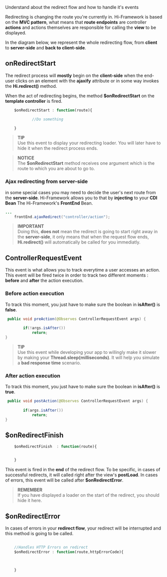 <!--Topic description-->
<description>Understand about the redirect flow and how to handle it's events</description>

Redirecting is changing the route you're currently in. Hi-Framework is based on the __MVC pattern__, what means that __route endpoints__ are controller __actions__ and actions themselves are responsible for calling the __view__ to be displayed.

In the diagram below, we represent the whole redirecting flow, from __client__ to __server-side__ and __back to client-side__.

<diag style="width:670px;height:680px" src="assets/images/diagrams/svg/Redirect-flow.svg"></diag>


## onRedirectStart

The redirect process will __mostly__ begin on the __client-side__ when the end-user clicks on an element with the __ajaxify__ attribute or in some way invokes the __Hi.redirect()__ method.

When the act of redirecting begins, the method __$onRedirectStart__ on the __template controller__ is fired.

```javascript
	$onRedirectStart : function(route){

            //Do something

	}
```

> **TIP**<br> Use this event to display your redirecting loader. You will later have to hide it when the redirect process ends.

> **NOTICE**<br> The __$onRedirectStart__ method receives one argument which is the route to which you are about to go to.

### Ajax redirecting from server-side

in some special cases you may need to decide the user's next route from the __server-side__. 
Hi-Framework allows you to that by __injecting__ to your __CDI Bean__ The Hi-Framework's __FrontEnd__ Bean.

```java
...
	frontEnd.ajaxRedirect("controller/action");

```

> **IMPORTANT**<br> Doing this, __does not__ mean the redirect is going to start right away in the __server-side__, it only means that when the request flow ends, __Hi.redirect()__ will automatically be called for you immediatly.

## ControllerRequestEvent
This event is what allows you to track everytime a user accesses an action. This event will be fired twice in order to track two different moments : __before__ and __after__ the action execution.

### Before action execution

To track this moment, you just have to make sure the boolean in __isAfter()__ is __false__.

```java
 public void preAction(@Observes ControllerRequestEvent args) {
       
        if(!args.isAfter())
            return;
}
```
> **TIP**<br> Use this event while developing your app to willingly make it slower by making your  __Thread.sleep(milliseconds)__. It will help you simulate a __bad response time__ scenario.

### After action execution
To track this moment, you just have to make sure the boolean in __isAfter()__ is __true__.

```java
 public void postAction(@Observes ControllerRequestEvent args) {
       
        if(args.isAfter())
            return;
}
```

## $onRedirectFinish
 

```javascript
	$onRedirectFinish  : function(route){


	}
```

This event is fired in the __end__ of the  redirect flow. To be specific, in cases of successful redirects, it will called right after the view's __postLoad__.
In cases of errors, this event will be called after __$onRedirectError__.

>**REMEMBER**<br/> If you have displayed a loader on the start of the redirect, you should hide it here.



## $onRedirectError
In cases of errors in your __redirect flow__, your redirect will be interrupted and this method is going to be called.

```javascript
	
	//Handles HTTP Errors on redirect
	$onRedirectError : function(route,httpErrorCode){
		
		

	}

```




